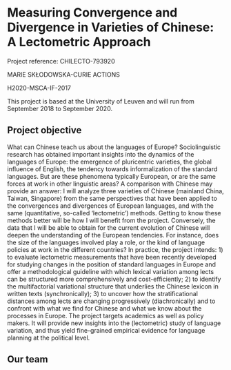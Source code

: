 # Measuring Convergence and Divergence in Varieties of Chinese: A Lectometric Approach
Project reference: CHILECTO-793920

MARIE SKŁODOWSKA-CURIE ACTIONS

H2020-MSCA-IF-2017

This project is based at the University of Leuven and will run from September 2018 to September 2020.

## Project objective
What can Chinese teach us about the languages of Europe? Sociolinguistic research has obtained important insights into the dynamics of the languages of Europe: the emergence of pluricentric varieties, the global influence of English, the tendency towards informalization of the standard languages. But are these phenomena typically European, or are the same forces at work in other linguistic areas? A comparison with Chinese may provide an answer: I will analyze three varieties of Chinese (mainland China, Taiwan, Singapore) from the same perspectives that have been applied to the convergences and divergences of European languages, and with the same (quantitative, so-called ‘lectometric’) methods. Getting to know these methods better will be how I will benefit from the project. Conversely, the data that I will be able to obtain for the current evolution of Chinese will deepen the understanding of the European tendencies. For instance, does the size of the languages involved play a role, or the kind of language policies at work in the different countries? 
In practice, the project intends: 1) to evaluate lectometric measurements that have been recently developed for studying changes in the position of standard languages in Europe and offer a methodological guideline with which lexical variation among lects can be structured more comprehensively and cost-efficiently; 2) to identify the multifactorial variational structure that underlies the Chinese lexicon in written texts (synchronically); 3) to uncover how the stratificational distances among lects are changing progressively (diachronically) and to confront with what we find for Chinese and what we know about the processes in Europe. 
The project targets academics as well as policy makers. It will provide new insights into the (lectometric) study of language variation, and thus yield fine-grained empirical evidence for language planning at the political level.

## Our team

